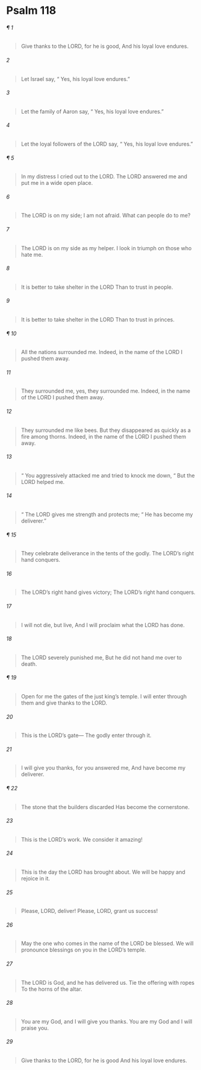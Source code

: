 # Psalm 118
###### ¶ 1
> Give thanks to the LORD, for he is good,
> And his loyal love endures.
###### 2
> Let Israel say,
>  “ Yes, his loyal love endures.”
###### 3
> Let the family of Aaron say,
>  “ Yes, his loyal love endures.”
###### 4
> Let the loyal followers of the LORD say,
>  “ Yes, his loyal love endures.”
###### ¶ 5
> In my distress I cried out to the LORD.
> The LORD answered me and put me in a wide open place.
###### 6
> The LORD is on my side; I am not afraid.
> What can people do to me?
###### 7
> The LORD is on my side as my helper.
> I look in triumph on those who hate me.
###### 8
> It is better to take shelter in the LORD
> Than to trust in people.
###### 9
> It is better to take shelter in the LORD
> Than to trust in princes.
###### ¶ 10
> All the nations surrounded me.
> Indeed, in the name of the LORD I pushed them away.
###### 11
> They surrounded me, yes, they surrounded me.
> Indeed, in the name of the LORD I pushed them away.
###### 12
> They surrounded me like bees.
> But they disappeared as quickly as a fire among thorns.
> Indeed, in the name of the LORD I pushed them away.
###### 13
>  “ You aggressively attacked me and tried to knock me down,
>  “ But the LORD helped me.
###### 14
>  “ The LORD gives me strength and protects me;
>  “ He has become my deliverer.”
###### ¶ 15
> They celebrate deliverance in the tents of the godly.
> The LORD’s right hand conquers.
###### 16
> The LORD’s right hand gives victory;
> The LORD’s right hand conquers.
###### 17
> I will not die, but live,
> And I will proclaim what the LORD has done.
###### 18
> The LORD severely punished me,
> But he did not hand me over to death.
###### ¶ 19
> Open for me the gates of the just king’s temple.
> I will enter through them and give thanks to the LORD.
###### 20
> This is the LORD’s gate—
> The godly enter through it.
###### 21
> I will give you thanks, for you answered me,
> And have become my deliverer.
###### ¶ 22
> The stone that the builders discarded
> Has become the cornerstone.
###### 23
> This is the LORD’s work.
> We consider it amazing!
###### 24
> This is the day the LORD has brought about.
> We will be happy and rejoice in it.
###### 25
> Please, LORD, deliver!
> Please, LORD, grant us success!
###### 26
> May the one who comes in the name of the LORD be blessed.
> We will pronounce blessings on you in the LORD’s temple.
###### 27
> The LORD is God, and he has delivered us.
> Tie the offering with ropes
> To the horns of the altar.
###### 28
> You are my God, and I will give you thanks.
> You are my God and I will praise you.
###### 29
> Give thanks to the LORD, for he is good
> And his loyal love endures.

